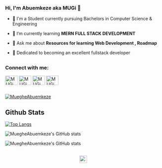 ### Hi, I'm Abuemkeze aka MUGi 👋

-   🏫 I'm a Student currently pursuing Bachelors in Computer Science & Engineering

-   🌱 I’m currently learning **MERN FULL STACK DEVELOPMENT**

-   💬 Ask me about **Resources for learning Web Development , Roadmap**

-   💯 Dedicated to becoming an excellent fullstack developer


## 

<h3 align="left">Connect with me:</h3>
<p align="left">
<a href="https://twitter.com/abuemkeze" target="blank"><img align="center" src="https://raw.githubusercontent.com/rahuldkjain/github-profile-readme-generator/master/src/images/icons/Social/twitter.svg" alt="MUGi" height="30" width="40" /></a>
<a href="https://linkedin.com/in/abuemkeze-mueghe-388471200" target="blank"><img align="center" src="https://raw.githubusercontent.com/rahuldkjain/github-profile-readme-generator/master/src/images/icons/Social/linked-in-alt.svg" alt="MUGi" height="30" width="40" /></a>
<a href="https://stackoverflow.com/users/16842850/abuemkeze-mueghe" target="blank"><img align="center" src="https://github.com/rahuldkjain/github-profile-readme-generator/blob/master/src/images/icons/Social/stack-overflow.svg" alt="MUGi" height="30" width="40" /></a>
<a href="https://www.facebook.com/mueghe.abuemkezechu" target="blank"><img align="center" src="https://github.com/rahuldkjain/github-profile-readme-generator/blob/master/src/images/icons/Social/facebook.svg" alt="MUGi" height="30" width="40" /></a>
</p>

## 

<p align="left"> <a href="https://github.com/ryo-ma/github-profile-trophy"><img src="https://github-profile-trophy.vercel.app/?username=MuegheAbuemkeze&row=1&theme=darkhub&margin-w=15&no-bg=true" alt="MuegheAbuemkeze" /></a> </p>


## Github Stats

[![Top Langs](https://github-readme-stats.vercel.app/api/top-langs/?username=MuegheAbuemkeze&langs_count=20&layout=compact&theme=cobalt&align=right&width=100%&hide_border=true)](https://github.com/MuegheAbuemkeze/github-readme-stats)

<div align="left" width="280px">

![MuegheAbuemkeze's GitHub stats](https://github-readme-stats.vercel.app/api?username=MuegheAbuemkeze&show_icons=true&locale=en&layout=compact&theme=cobalt )

</div>

<div align="left" width="380px" >
    
![MuegheAbuemkeze's GitHub stats](http://github-readme-streak-stats.herokuapp.com?user=MuegheAbuemkeze&count_private=true&show_icons=true&locale=en&layout=compact&theme=cobalt)
    
</div> 

<br/>

<div align="center">
<img src="https://komarev.com/ghpvc/?username=MuegheAbuemkeze&label=Profile Views  &color=red&style=flat" height="24px"/>
</div> 
